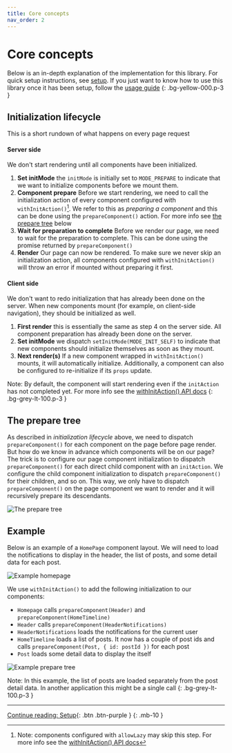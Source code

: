 ```yaml
---
title: Core concepts
nav_order: 2
---
```


# Core concepts

Below is an in-depth explanation of the implementation for this library. For quick
setup instructions, see [setup](./setup.md). If you just want to know how to use this library
once it has been setup, follow the [usage guide](./usage)
{: .bg-yellow-000.p-3 }

## Initialization lifecycle
This is a short rundown of what happens on every page request

#### Server side
We don't start rendering until all components have been initialized.

 1. **Set initMode** the `initMode` is initially set to `MODE_PREPARE` to indicate that we want
 to initialize components before we mount them.
 2. **Component prepare** Before we start rendering, we need to call the initialization action of
 every component configured with `withInitAction()`[^1]. We refer to this as _preparing a component_
 and this can be done using the `prepareComponent()` action. For more info
 see [the prepare tree](#the-prepare-tree) below
 3. **Wait for preparation to complete** Before we render our page, we need to wait for the
 preparation to complete. This can be done using the promise returned by `prepareComponent()`
 4. **Render** Our page can now be rendered. To make sure we never skip an initialization action,
 all components configured with `withInitAction()` will throw an error if mounted without preparing
 it first.

[^1]: Note: components configured with `allowLazy` may skip this step. For more info see
the [withInitAction() API docs](./api.html#withInitAction)

#### Client side
We don't want to redo initialization that has already been done on the server. When new components
mount (for example, on client-side navigation), they should be initialized as well.

 1. **First render** this is essentially the same as step 4 on the server side. All component
 preparation has already been done on the server.
 2. **Set initMode** we dispatch `setInitMode(MODE_INIT_SELF)` to indicate that new components
 should initialize themselves as soon as they mount.
 3. **Next render(s)** If a new component wrapped in `withInitAction()` mounts, it will automatically
 initialize. Additionally, a component can also be configured to re-initialize if its `props` update.

Note: By default, the component will start rendering even if the `initAction` has not completed yet.
For more info see the [withInitAction() API docs](./api.html#withInitAction)
{: .bg-grey-lt-100.p-3 }

## The prepare tree
As described in _initialization lifecycle_ above, we need to dispatch `prepareComponent()` for each
component on the page before page render. But how do we know in advance which components will be
on our page? The trick is to configure our page component initialization to dispatch
`prepareComponent()` for each direct child component with an `initAction`. We configure the child
component initialization to dispatch `prepareComponent()` for their children, and so on. This way,
we only have to dispatch `prepareComponent()` on the page component we want to render and it will
recursively prepare its descendants.

![The prepare tree](./assets/prepare-tree.png)

## Example
Below is an example of a `HomePage` component layout. We will need to load the notifications to
display in the header, the list of posts, and some detail data for each post.

![Example homepage](./assets/example-homepage.png)

We use `withInitAction()` to add the following initialization to our components:
 - `Homepage` calls `prepareComponent(Header)` and `prepareComponent(HomeTimeline)`
 - `Header` calls `prepareComponent(HeaderNotifications)`
 - `HeaderNotifications` loads the notifications for the current user
 - `HomeTimeline` loads a list of posts. It now has a couple of post ids and
 calls `prepareComponent(Post, { id: postId })` for each post
 - `Post` loads some detail data to display the itself

![Example prepare tree](./assets/example-prepare-tree.png)

Note: In this example, the list of posts are loaded separately from the post detail data. In another
application this might be a single call
{: .bg-grey-lt-100.p-3 }

---

[Continue reading: Setup](./setup.md){: .btn .btn-purple }
{: .mb-10 }
